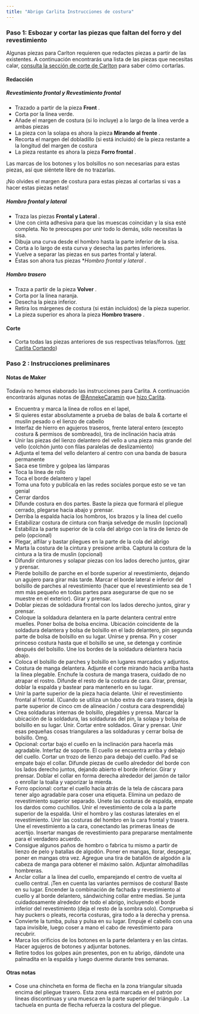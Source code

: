 ```yaml
---
title: "Abrigo Carlita Instrucciones de costura"
---
```


### Paso 1: Esbozar y cortar las piezas que faltan del forro y del revestimiento

Algunas piezas para Carlton requieren que redactes piezas a partir de las existentes. A continuación encontrarás una lista de las piezas que necesitas calar, [consulta la sección de corte de Carlton](/docs/patterns/carlton/cutting/) para saber cómo cortarlas.

#### Redacción

##### Revestimiento frontal y Revestimiento frontal

- Trazado a partir de la pieza **Front** .
- Corta por la línea verde.
- Añade el margen de costura (si lo incluye) a lo largo de la línea verde a ambas piezas
- La pieza con la solapa es ahora la pieza **Mirando al frente** .
- Recorta el margen del dobladillo (si está incluido) de la pieza restante a la longitud del margen de costura
- La pieza restante es ahora la pieza **Forro frontal** .

<Note>

Las marcas de los botones y los bolsillos no son necesarias para estas piezas, así que siéntete libre de no trazarlas.

</Note>

<Warning>

¡No olvides el margen de costura para estas piezas al cortarlas si vas a hacer estas piezas netas!

</Warning>

##### Hombro frontal y lateral

- Traza las piezas **Frontal y Lateral** .
- Une con cinta adhesiva para que las muescas coincidan y la sisa esté completa. No te preocupes por unir todo lo demás, sólo necesitas la sisa.
- Dibuja una curva desde el hombro hasta la parte inferior de la sisa.
- Corta a lo largo de esta curva y desecha las partes inferiores.
- Vuelve a separar las piezas en sus partes frontal y lateral.
- Éstas son ahora tus piezas \*_Hombro frontal y lateral_ .

##### Hombro trasero

- Traza a partir de la pieza **Volver** .
- Corta por la línea naranja.
- Desecha la pieza inferior.
- Retira los márgenes de costura (si están incluidos) de la pieza superior.
- La pieza superior es ahora la pieza **Hombro trasero** .

#### Corte

- Corta todas las piezas anteriores de sus respectivas telas/forros. ([ver Carlita Cortando](/docs/patterns/carlita/cutting/))

### Paso 2 : Instrucciones preliminares

#### Notas de Maker

<Warning>

Todavía no hemos elaborado las instrucciones para Carlita.
A continuación encontrarás algunas notas de [@AnnekeCaramin](/usuarios/AnnekeCaramin) que
[hizo Carlita](http://www.annekecaramin.com/2018/02/this-is-one-of-those-origin-superhero.html).

</Warning>

- Encuentra y marca la línea de rollos en el lapel,
- Si quieres estar absolutamente a prueba de balas de bala & cortarte el muslin pesado o el lienzo de cabello
- Interfaz de hierro en agujeros traseros, frente lateral entero (excepto costura & permisos de sombreado), tira de inclinación hacia atrás
- Unir las piezas del lienzo delantero del vello a una pieza más grande del vello (colchón junto con filas paralelas de deslizamiento)
- Adjunta el tema del vello delantero al centro con una banda de basura permanente
- Saca ese timbre y golpea las lámparas
- Toca la línea de rollo
- Toca el borde delantero y lapel
- Toma una foto y publícala en las redes sociales porque esto se ve tan genial
- Cerrar dardos
- Difunde costura en dos partes. Baste la pieza que formará el pliegue cerrado, plegarse hacia abajo y prensar.
- Derriba la espalda hacia los hombros, los brazos y la línea del cuello
- Estabilizar costura de cintura con franja selvedge de muslin (opcional)
- Estabiliza la parte superior de la cola del abrigo con la tira de lienzo de pelo (opcional)
- Plegar, alfilar y bastar pliegues en la parte de la cola del abrigo
- Marta la costura de la cintura y presione arriba. Captura la costura de la cintura a la tira de muslin (opcional)
- Difundir cinturones y solapar piezas con los lados derecho juntos, girar y prensar.
- Pierde bolsillo de parche en el borde superior al revestimiento, dejando un agujero para girar más tarde. Marcar el borde lateral e inferior del bolsillo de parches al revestimiento (hacer que el revestimiento sea de 1 mm más pequeño en todas partes para asegurarse de que no se muestre en el exterior). Girar y prensar.
- Doblar piezas de soldadura frontal con los lados derecho juntos, girar y prensar.
- Coloque la soldadura delantera en la parte delantera central entre muelles. Poner bolsa de bolsa encima. Ubicación coincidente de la soldadura delantera y bolsa de bolsillo en el lado delantero, pin segunda parte de bolsa de bolsillo en su lugar. Unirse y prensa. Pin y coser princeso costura hasta que el bolsillo se une, se detenga y continúe después del bolsillo. Une los bordes de la soldadura delantera hacia abajo.
- Coloca el bolsillo de parches y bolsillo en lugares marcados y adjuntos.
- Costura de manga delantera. Adjunte el corte mirando hacia arriba hasta la línea plegable. Enchufe la costura de manga trasera, cuidado de no atrapar el rostro. Difunde el resto de la costura de cara. Girar, prensar, doblar la espalda y bastear para mantenerlo en su lugar.
- Unir la parte superior de la pieza hacia delante. Unir el revestimiento frontal al frontal. (Cuando se utiliza un tubo extra de cara trasera, deja la parte superior de cinco cm de alineación / costura cara desprendida)
- Crea soldaduras internas de bolsillo, plegables y prensa. Marcar la ubicación de la soldadura, las soldaduras del pin, la solapa y bolsa de bolsillo en su lugar. Unir. Cortar entre soldados. Girar y prensar. Unir esas pequeñas cosas triangulares a las soldaduras y cerrar bolsa de bolsillo. Omg.
- Opcional: cortar bajo el cuello en la inclinación para hacerla más agradable. Interfaz de soporte. El cuello se encuentra arriba y debajo del cuello. Cortar un trozo de lienzo para debajo del cuello. Pad se empate bajo el collar. Difunde piezas de cuello alrededor del borde con los lados derecho juntos, dejando abierto el borde inferior. Girar y prensar. Doblar el collar en forma derecha alrededor del jamón de tailor o enrollar la toalla y vaporizar la mierda.
- Forro opcional: cortar el cuello hacia atrás de la tela de cáscara para tener algo agradable para coser una etiqueta. Elimina un pedazo de revestimiento superior separado. Unete las costuras de espalda, empate los dardos como cuchillos. Unir el revestimiento de cola a la parte superior de la espalda. Unir el hombro y las costuras laterales en el revestimiento. Unir las costuras del hombro en la cara frontal y trasera. Une el revestimiento a la cara, conectando las primeras líneas de acertijo. Insertar mangas de revestimiento para prepararse mentalmente para el verdadero acuerdo.
- Consigue algunos paños de hombro o fabrica tu mismo a partir de lienzo de pelo y batallas de algodón. Poner en mangas, llorar, despegar, poner en mangas otra vez. Agregue una tira de batallón de algodón a la cabeza de manga para obtener el máximo salón. Adjuntar almohadillas hombreras.
- Anclar collar a la línea del cuello, emparejando el centro de vuelta al cuello central. ¡Ten en cuenta las variantes permisos de costura! Baste en su lugar. Encender la combinación de fachada y revestimiento al cuello y al borde delantero, sándwiching collar entre medias. Se junta cuidadosamente alrededor de todo el abrigo, incluyendo el borde inferior del revestimiento (deja el resto de la sombra solo). Comprueba si hay puckers o pleats, recorta costuras, gira todo a la derecha y prensa.
- Convierte la tumba, pulsa y pulsa en su lugar. Empuje el cabello con una tapa invisible, luego coser a mano el cabo de revestimiento para recubrir.
- Marca los orificios de los botones en la parte delantera y en las cintas. Hacer agujeros de botones y adjuntar botones.
- Retire todos los golpes aún presentes, pon en tu abrigo, dándote una palmadita en la espalda y luego duerme durante tres semanas.


#### Otras notas

- Cose una chincheta en forma de flecha en la zona triangular situada encima del pliegue trasero. Esta zona está marcada en el patrón por líneas discontinuas y una muesca en la parte superior del triángulo . La tachuela en punta de flecha refuerza la costura del pliegue.
